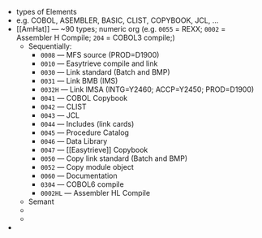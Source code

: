 - types of Elements
- e.g. COBOL, ASEMBLER, BASIC, CLIST, COPYBOOK, JCL, ...
- [[AmHat]] — ~90 types; numeric org (e.g. `0055` = REXX; `0002` = Assembler H Compile; `204` = COBOL3 compile;)
	- Sequentially:
		- `0008` — MFS source (PROD=D1900)
		- `0010` — Easytrieve compile and link
		- `0030` — Link standard (Batch and BMP)
		- `0031` — Link BMB (IMS)
		- `0032H` — Link IMSA (INTG=Y2460; ACCP=Y2450; PROD=D1900)
		- `0041` — COBOL Copybook
		- `0042` — CLIST
		- `0043` — JCL
		- `0044` — Includes (link cards)
		- `0045` — Procedure Catalog
		- `0046` — Data Library
		- `0047` — [[Easytrieve]] Copybook
		- `0050` — Copy link standard (Batch and BMP)
		- `0052` — Copy module object
		- `0060` — Documentation
		- `0304` — COBOL6 compile
		- `0002HL` — Assembler HL Compile
	- Semant
	-
	-
-